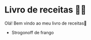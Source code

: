 # Livro de receitas :man_cook:

Olá! Bem vindo ao meu livro de receitas:wave:

- Strogonoff de frango

